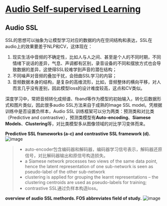 # [Audio Self-supervised Learning](https://github.com/iLovEing/notebook/issues/30)

## Audio SSL

SSL的思想可以抽象为让模型学习对应的数据的内在空间结构和表达，SSL在audio上的效果要差于NLP和CV，这体现在：
1. 现实生活中音频的不确定性，比如人与人之间、甚至是个人的不同时期，不同情绪下说话的差异，气息、声调都有区别，录音设备的不同和摆放方式也会导致数据的差异，这使得SSL较难学到声音的潜在结构；
2. 不同噪声对音频的叠加干扰，会扭曲SSL学习的内容；
3. 音频数据本身的结构，是复杂的高维流形，比如，音频整体的横向平移，对人而言几乎没有差别，因此模型loss的设计难度较高，这点和CV类似。

深度学习中，常把音频转化成频谱、fband等作为模型的初始输入，转化后数据形式和图片类似，因此很多audio SSL方法来自于成熟的Image SSL model。凭根据训练中是否设置负样本，Audio SSL 训练框架可以分为两类：预测类和对比类（Predictive and contrastive），预测类模型有**Auto-encoding**、**Siamese Models**、**Clustering**等，对比类模型多从图像领域的对比学习变体而来。

**Predictive SSL frameworks (a-c) and contrastive SSL framework (d).**
![image](https://github.com/iLovEing/notebook/assets/109459299/d2fce172-9c30-4242-b245-9a5d3bc69e2d)
> - auto-encoder包含编码器和解码器，编码器学习信号表示，解码器还原信号，对比解码器输出和原信号构造损失。
> - a Siamese network processes two views of the same data point, hence the latent representation of one sub-network is seen as pseudo-label of the other sub-network
> - clustering is applied for grouping the learnt representations – the clustering centroids are used as pseudo-labels for training;
> - contrastive SSL通过负样本构造loss。



**overview of audio SSL methords. FOS abbreviates field of study.**
![image](https://github.com/iLovEing/notebook/assets/109459299/0dd663a2-157d-4ed2-97ee-ccec2e390a9c)

